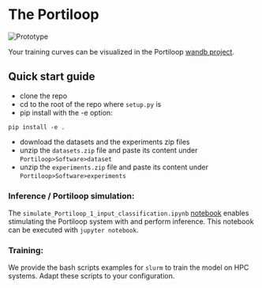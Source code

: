 # The Portiloop

![Prototype](https://github.com/nicolasvalenchon/Portiloop/blob/main/images/photo_portiloop.jpg)

Your training curves can be visualized in the Portiloop [wandb project](https://wandb.ai/portiloop).

## Quick start guide

- clone the repo
- cd to the root of the repo where `setup.py` is
- pip install with the -e option:
```terminal
pip install -e .
```
- download the datasets and the experiments zip files
- unzip the `datasets.zip` file and paste its content under `Portiloop>Software>dataset`
- unzip the `experiments.zip` file and paste its content under `Portiloop>Software>experiments`

### Inference / Portiloop simulation:
The `simulate_Portiloop_1_input_classification.ipynb` [notebook](https://github.com/nicolasvalenchon/Portiloop/blob/main/notebooks/simulate_Portiloop_1_input_classification.ipynb) enables stimulating the Portiloop system with and perform inference.
This notebook can be executed with `jupyter notebook`.

### Training:
We provide the bash scripts examples for `slurm` to train the model on HPC systems.
Adapt these scripts to your configuration.
